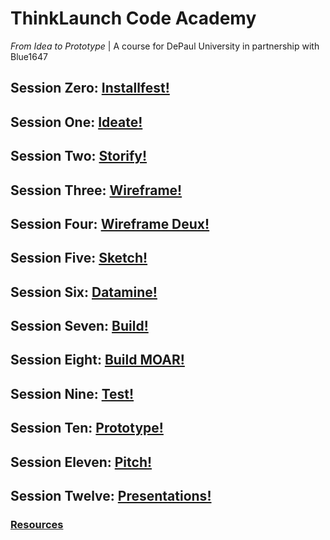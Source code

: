 # ThinkLaunch Code Academy
_From Idea to Prototype_ | A course for DePaul University in partnership with Blue1647

## Session Zero: [Installfest!](installfest.md)
## Session One: [Ideate!](sessions/01.md)
## Session Two: [Storify!](sessions/02.md)
## Session Three: [Wireframe!](#)
## Session Four: [Wireframe Deux!](#)
## Session Five: [Sketch!](#)
## Session Six: [Datamine!](#)
## Session Seven: [Build!](#)
## Session Eight: [Build MOAR!](#)
## Session Nine: [Test!](#)
## Session Ten: [Prototype!](#)
## Session Eleven: [Pitch!](#)
## Session Twelve: [Presentations!](#)

### [Resources](resources/resources.md)

